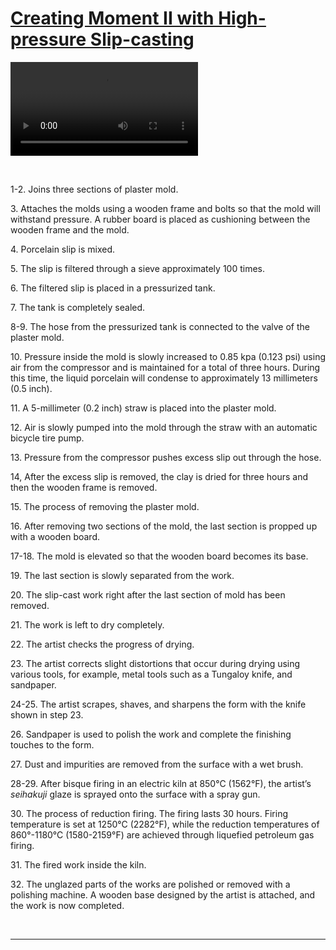 # [Creating Moment II with High-pressure Slip-casting](http://artsmia.github.io/griot/#/stories/609)

<video src='null'></video>

<span> </span> 

1-2. Joins three sections of plaster mold.

3\. Attaches the molds using a wooden frame and bolts so that the mold will withstand pressure. A rubber board is placed as cushioning between the wooden frame and the mold.

4\. Porcelain slip is mixed.

5\. The slip is filtered through a sieve approximately 100 times.

6\. The filtered slip is placed in a pressurized tank.

7\. The tank is completely sealed.

8-9. The hose from the pressurized tank is connected to the valve of the plaster mold.

10\. Pressure inside the mold is slowly increased to 0.85 kpa (0.123 psi) using air from the compressor and is maintained for a total of three hours. During this time, the liquid porcelain will condense to approximately 13 millimeters (0.5 inch).

11\. A 5-millimeter (0.2 inch) straw is placed into the plaster mold.

12\. Air is slowly pumped into the mold through the straw with an automatic bicycle tire pump.

13\. Pressure from the compressor pushes excess slip out through the hose.

14, After the excess slip is removed, the clay is dried for three hours and then the wooden frame is removed.

15\. The process of removing the plaster mold.

16\. After removing two sections of the mold, the last section is propped up with a wooden board.

17-18. The mold is elevated so that the wooden board becomes its base.

19\. The last section is slowly separated from the work.

20\. The slip-cast work right after the last section of mold has been removed.

21\. The work is left to dry completely.

22\. The artist checks the progress of drying.

23\. The artist corrects slight distortions that occur during drying using various tools, for example, metal tools such as a Tungaloy knife, and sandpaper.

24-25. The artist scrapes, shaves, and sharpens the form with the knife shown in step 23.

26\. Sandpaper is used to polish the work and complete the finishing touches to the form.

27\. Dust and impurities are removed from the surface with a wet brush.

28-29. After bisque firing in an electric kiln at 850°C (1562°F), the artist’s *seihakuji* glaze is sprayed onto the surface with a spray gun.

30\. The process of reduction firing. The firing lasts 30 hours. Firing temperature is set at 1250°C (2282°F), while the reduction temperatures of 860°-1180°C (1580-2159°F) are achieved through liquefied petroleum gas firing.

31\. The fired work inside the kiln.

32\. The unglazed parts of the works are polished or removed with a polishing machine. A wooden base designed by the artist is attached, and the work is now completed.

<span> </span>

---
